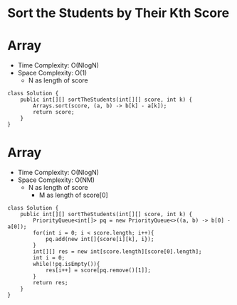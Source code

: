 # Sort the Students by Their Kth Score

# Array

- Time Complexity: O(NlogN)
- Space Complexity: O(1)
  - N as length of score

```
class Solution {
    public int[][] sortTheStudents(int[][] score, int k) {
        Arrays.sort(score, (a, b) -> b[k] - a[k]);
        return score;
    }
}
```

# Array

- Time Complexity: O(NlogN)
- Space Complexity: O(NM)
  - N as length of score
    - M as length of score[0]

```
class Solution {
    public int[][] sortTheStudents(int[][] score, int k) {
        PriorityQueue<int[]> pq = new PriorityQueue<>((a, b) -> b[0] - a[0]);
        for(int i = 0; i < score.length; i++){
            pq.add(new int[]{score[i][k], i});
        }
        int[][] res = new int[score.length][score[0].length];
        int i = 0;
        while(!pq.isEmpty()){
            res[i++] = score[pq.remove()[1]];
        }
        return res;
    }
}


```
